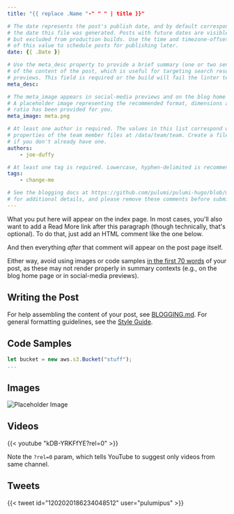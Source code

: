 ```yaml
---
title: "{{ replace .Name "-" " " | title }}"

# The date represents the post's publish date, and by default corresponds with
# the date this file was generated. Posts with future dates are visible in development,
# but excluded from production builds. Use the time and timezone-offset portions of
# of this value to schedule posts for publishing later.
date: {{ .Date }}

# Use the meta_desc property to provide a brief summary (one or two sentences)
# of the content of the post, which is useful for targeting search results or social-media
# previews. This field is required or the build will fail the linter test.
meta_desc:

# The meta_image appears in social-media previews and on the blog home page.
# A placeholder image representing the recommended format, dimensions and aspect
# ratio has been provided for you.
meta_image: meta.png

# At least one author is required. The values in this list correspond with the `id`
# properties of the team member files at /data/team/team. Create a file for yourself
# if you don't already have one.
authors:
    - joe-duffy

# At least one tag is required. Lowercase, hyphen-delimited is recommended.
tags:
    - change-me

# See the blogging docs at https://github.com/pulumi/pulumi-hugo/blob/master/BLOGGING.md.
# for additional details, and please remove these comments before submitting for review.
---
```


What you put here will appear on the index page. In most cases, you'll also want to add a Read More link after this paragraph (though technically, that's optional). To do that, just add an HTML comment like the one below.

<!--more-->

And then everything _after_ that comment will appear on the post page itself.

Either way, avoid using images or code samples [in the first 70 words](https://gohugo.io/content-management/summaries/#automatic-summary-splitting) of your post, as these may not render properly in summary contexts (e.g., on the blog home page or in social-media previews).

## Writing the Post

For help assembling the content of your post, see [BLOGGING.md](https://github.com/pulumi/pulumi-hugo/blob/master/BLOGGING.md). For general formatting guidelines, see the [Style Guide](https://https://github.com/pulumi/pulumi-hugo/blob/master/STYLE-GUIDE.md).

## Code Samples

```typescript
let bucket = new aws.s3.Bucket("stuff");
...
```

## Images

![Placeholder Image](meta.png)

## Videos

{{< youtube "kDB-YRKFfYE?rel=0" >}}

Note the `?rel=0` param, which tells YouTube to suggest only videos from same channel.

## Tweets

{{< tweet id="1202020186234048512" user="pulumipus" >}}
